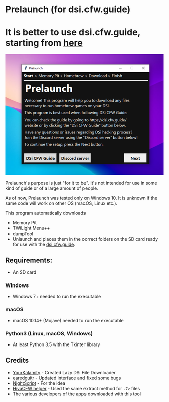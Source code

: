 # Prelaunch (for dsi.cfw.guide)

# It is better to use dsi.cfw.guide, starting from [here](https://dsi.cfw.guide/get-started.html)

![A screenshot of Prelaunch](https://raw.githubusercontent.com/GriShafir/Prelaunch/main/screenshots/prelaunch.png)

Prelaunch's purpose is just "for it to be". It's not intended for use in some kind of guide or of a large amount of people.

As of now, Prelaunch was tested only on Windows 10. It is unknown if the same code will work on other OS (macOS, Linux etc.).

This program automatically downloads 
- Memory Pit
- TWiLight Menu++
- dumpTool
- Unlaunch
and places them in the correct folders on the SD card ready for use with the [dsi.cfw.guide](https://dsi.cfw.guide/).

## Requirements:
- An SD card

### Windows

- Windows 7+ needed to run the executable

### macOS

- macOS 10.14+ (Mojave) needed to run the executable

### Python3 (Linux, macOS, Windows)

- At least Python 3.5 with the Tkinter library

## Credits
- [YourKalamity](https://github.com/YourKalamity) - Created Lazy DSi File Downloader
- [earedguitr](https://github.com/GriShafir) - Updated interface and fixed some bugs
- [NightScript](https://github.com/NightYoshi370) - For the idea
- [HiyaCFW helper](https://github.com/mondul/HiyaCFW-Helper) - Used the same extract method for `.7z` files
- The various developers of the apps downloaded with this tool
